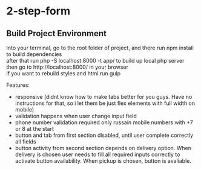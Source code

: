 # 2-step-form

## Build Project Environment
Into your terminal, go to the root folder of project, and there run npm install to build dependencies<br/>
after that run php -S localhost:8000 -t app/ to build up local php server<br/>
then go to http://localhost:8000/ in your browser<br/>
if you want to rebuild styles and html run gulp<br/>

Features:
- responsive (didnt know how to make tabs better for you guys. Have no instructions for that, so i let them be just flex elements with full width on mobile)
- validation happens when user change input field
- phone number validation required only russain mobile numbers with +7 or 8 at the start
- button and tab from first section disabled, until user complete correctly all fields
- button activity from second section depends on delivery option. When delivery is chosen user needs to fill all required inputs correctly to activate button availability. When pickup is chosen, button is avaliable.
